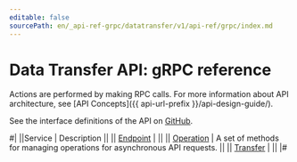 ```yaml
---
editable: false
sourcePath: en/_api-ref-grpc/datatransfer/v1/api-ref/grpc/index.md
---
```


# Data Transfer API: gRPC reference

Actions are performed by making RPC calls. For more information about API architecture, see [API Concepts]({{ api-url-prefix }}/api-design-guide/).

See the interface definitions of the API on [GitHub](https://github.com/yandex-cloud/cloudapi).

#|
||Service | Description ||
|| [Endpoint](Endpoint/index.md) |  ||
|| [Operation](Operation/index.md) | A set of methods for managing operations for asynchronous API requests. ||
|| [Transfer](Transfer/index.md) |  ||
|#